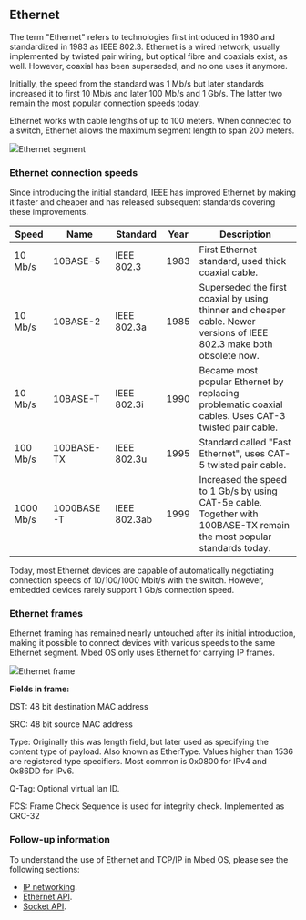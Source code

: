 <h2 id="ethernet-technology">Ethernet</h2>

The term "Ethernet" refers to technologies first introduced in 1980 and standardized in 1983 as IEEE 802.3. Ethernet is a wired network, usually implemented by twisted pair wiring, but optical fibre and coaxials exist, as well. However, coaxial has been superseded, and no one uses it anymore.

Initially, the speed from the standard was 1 Mb/s but later standards increased it to first 10 Mb/s and later 100 Mb/s and 1 Gb/s. The latter two remain the most popular connection speeds today.

Ethernet works with cable lengths of up to 100 meters. When connected to a switch, Ethernet allows the maximum segment length to span 200 meters.

<span class="images">![](https://s3-us-west-2.amazonaws.com/mbed-os-docs-images/ethernet-segment.png)<span>Ethernet segment</span></span>

### Ethernet connection speeds

Since introducing the initial standard, IEEE has improved Ethernet by making it faster and cheaper and has released subsequent standards covering these improvements.

| Speed     | Name       | Standard     | Year | Description |
|-----------|------------|--------------|------|-------------|
| 10 Mb/s   | 10BASE-5   | IEEE 802.3   | 1983 | First Ethernet standard, used thick coaxial cable. |
| 10 Mb/s   | 10BASE-2   | IEEE 802.3a  | 1985 | Superseded the first coaxial by using thinner and cheaper cable. Newer versions of IEEE 802.3 make both obsolete now. |
| 10 Mb/s   | 10BASE-T   | IEEE 802.3i  | 1990 | Became most popular Ethernet by replacing problematic coaxial cables. Uses CAT-3 twisted pair cable. |
| 100 Mb/s  | 100BASE-TX | IEEE 802.3u  | 1995 | Standard called "Fast Ethernet", uses CAT-5 twisted pair cable. |
| 1000 Mb/s | 1000BASE-T | IEEE 802.3ab | 1999 | Increased the speed to 1 Gb/s by using CAT-5e cable. Together with 100BASE-TX remain the most popular standards today. |

Today, most Ethernet devices are capable of automatically negotiating connection speeds of 10/100/1000 Mbit/s with the switch. However, embedded devices rarely support 1 Gb/s connection speed.

### Ethernet frames

Ethernet framing has remained nearly untouched after its initial introduction, making it possible to connect devices with various speeds to the same Ethernet segment. Mbed OS only uses Ethernet for carrying IP frames.

<span class="images">![](https://s3-us-west-2.amazonaws.com/mbed-os-docs-images/ethernet-frame.png)<span>Ethernet frame</span></span>

**Fields in frame:**

DST: 48 bit destination MAC address

SRC: 48 bit source MAC address

Type: Originally this was length field, but later used as specifying the content type of payload. Also known as EtherType.
    Values higher than 1536 are registered type specifiers. Most common is 0x0800 for IPv4 and 0x86DD for IPv6.

Q-Tag: Optional virtual lan ID.

FCS: Frame Check Sequence is used for integrity check. Implemented as CRC-32

### Follow-up information

To understand the use of Ethernet and TCP/IP in Mbed OS, please see the following sections:

- [IP networking](ip-networking.html).
- [Ethernet API](/docs/development/apis/ethernet.html).
- [Socket API](network-socket.html).
